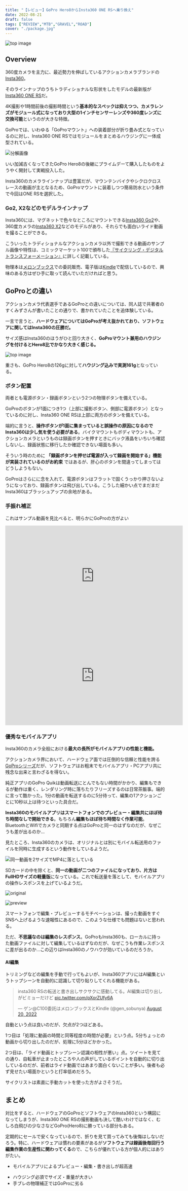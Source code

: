 ```yaml
---
title: "【レビュー】GoPro Hero8からInsta360 ONE RSへ乗り換え"
date: 2022-08-21
draft: false
tags: ["REVIEW","MTB","GRAVEL","ROAD"]
cover: "./package.jpg"
---
```


![top image](cover.jpg)

## Overview

360度カメラを主力に、最近勢力を伸ばしているアクションカメラブランドの[Insta360](https://amzn.to/3PDob43)。

そのラインナップのうちトラディショナルな形状をしたモデルの最新版が[Insta360 ONE RS](https://amzn.to/3whWXcx)だ。

4K撮影や1時間前後の撮影時間という**基本的なスペックは抑えつつ、カメラレンズがモジュール式になっており大型の1インチセンサーレンズや360度レンズに交換可能**というのが大きな特徴。

GoProでは、いわゆる「GoProマウント」への装着部分が折り畳み式となっているのに対し、Insta360 ONE RSではモジュールをまとめるハウジングに一体成型されている。

![分解画像](./parts.jpg)

いい加減古くなってきたGoPro Hero8の後継にプライムデーて購入したものをようやく開封して実戦投入した。

Insta360のカメララインナップは豊富だが、マウンテンバイクやシクロクロスレースの動画が主となるため、GoProマウントに装着しつつ簡易防水という条件で今回はONE RSを選択した。

<LinkBox url="https://www.amazon.co.jp/dp/B083KC1V36/" isAmazonLink />

### Go2, X2などのモデルラインナップ

Insta360には、マグネットで色々なところにマウントできる[Insta360 Go2](https://amzn.to/3K8uGuA)や、360度カメラの[Insta360 X2](https://amzn.to/3K8uGuA)などのモデルがあり、それらでも面白いライド動画を撮ることができる。

こういったトラディショナルなアクションカメラ以外で撮影できる動画のサンプル画像や特性は、コミックマーケット100で頒布した[『サイクリング・デジタルトランスフォーメーション』](https://amzn.to/3K7Wijo)に詳しく記載している。

物理本は[メロンブックス](https://www.melonbooks.co.jp/detail/detail.php?product_id=1579831)での委託販売、電子版は[Kindle](https://amzn.to/3Q9oepq)で配信しているので、興味のある方はぜひ手に取って読んでいただければと思う。

<LinkBox url="https://www.melonbooks.co.jp/detail/detail.php?product_id=1579831" />

<LinkBox url="https://www.amazon.co.jp/dp/B0B8VVTTSJ" isAmazonLink />

## GoProとの違い

アクションカメラ代表選手であるGoProとの違いについては、同人誌で共著者のすくみずさんが書いたことの通りで、書かれていたことを追体験している。

一言で言うと、**ハードウェアについてはGoProが考え抜かれており、ソフトウェアに関してはInsta360の圧勝だ。**

サイズ感はInsta360のほうがひと回り大きく、**GoProマウント兼用のハウジングを付けるとHero8比でかなり大きく感じる。**

![top image](cover.jpg)

重さも、GoPro Hero8の126gに対して**ハウジング込みで実測161g**となっている。

### ボタン配置

両者とも電源ボタン・録画ボタンという2つの物理ボタンを備えている。

GoProのボタンが1面につき1つ（上部に撮影ボタン、側部に電源ボタン）となっているのに対し、Insta360 ONE RSは上部に両方のボタンを備えている。

端的に言うと、**操作ボタンが1面に集まっていると誤操作の原因になるのでInsta360は少し気を使う必要がある**。バイクマウントもボディマウントも、アクションカメラというものは録画ボタンを押すときにバック液晶をいちいち確認しないし、録画状態に移行したか確認できない場面も多い。

そういう時のために **「録画ボタンを押せば電源が入って録画を開始する」機能が実装されているのがお約束** ではあるが、肝心のボタンを間違ってしまってはどうしようもない。

GoProはさらにに念を入れて、電源ボタンはフラットで固くうっかり押さないようになっており、録画ボタンは飛び出している。こうした細かい点でまだまだInsta360はブラッシュアップの余地がある。

### 手振れ補正

これはサンプル動画を見比べると、明らかにGoProの方がよい

<iframe width="560" height="315" src="https://www.youtube.com/embed/O_RhS0oWeVU" title="YouTube video player" frameborder="0" allow="accelerometer; autoplay; clipboard-write; encrypted-media; gyroscope; picture-in-picture" allowfullscreen></iframe>

<iframe width="560" height="315" src="https://www.youtube.com/embed/dk_-FuRMuxU" title="YouTube video player" frameborder="0" allow="accelerometer; autoplay; clipboard-write; encrypted-media; gyroscope; picture-in-picture" allowfullscreen></iframe>

### 優秀なモバイルアプリ

Insta360のカメラ全般における**最大の長所がモバイルアプリの性能と機能。**

アクションカメラ界において、ハードウェア面では圧倒的な信頼と性能を誇る[GoProシリーズ](https://amzn.to/3CjVje5)だが、ソフトウェアはお粗末でモバイルアプリ・PCアプリ共に残念な出来と言わざるを得ない。

純正アプリのGoPro Quikは動画転送にとんでもない時間がかかり、編集もできるが動作は重く、レンダリング時に落ちたりフリーズするのは日常茶飯事。端的に言って酷かった。1分の動画を転送するのに5分待って、編集の1アクションごとに10秒以上は待つといった具合だ。

**Insta360のモバイルアプリはスマートフォンでのプレビュー・編集共にほぼ待ち時間なしで開始できる**。もちろん**編集もほぼ待ち時間なく作業可能**。BluetoothとWifiでカメラと同期する点はGoProと同一のはずなのだが、なぜこうも差が出るのか…

見たところ、Insta360のカメラは、オリジナルとは別にモバイル転送用のファイルを同時に生成するという動作をしているようだ。

![同一動画を2サイズでMP4に落としている](./previewFile.png)

SDカードの中を除くと、**同一の動画が二つのファイルになっており、片方はFullHDサイズの軽量版**になっている。これで転送量を落として、モバイルアプリの操作レスポンスを上げているようだ。

![original](./OriginInfo.png)

![preview](./previewInfo.png)

スマートフォンで編集・プレビューするモチベーションは、撮った動画をすぐSNSへ上げるような速報性にあるので、このような仕様でも問題はないと思われる。

ただ、**不思議なのは編集のレスポンス**。GoProもInsta360も、ローカルに持った動画ファイルに対して編集しているはずなのだが、なぜこうも作業レスポンスに差が出るのか…この辺りはInsta360のノウハウが効いているのだろうか。

#### AI編集

トリミングなどの編集を手動で行ってもよいが、Insta360アプリにはAI編集というトップシーンを自動的に認識して切り貼りしてくれる機能がある。

<blockquote class="twitter-tweet"><p lang="ja" dir="ltr">insta360 RSの転送と書き出しサクサクに感動してる。AI編集は切り出しがビミョーだけど <a href="https://t.co/pXorZUfy6A">pic.twitter.com/pXorZUfy6A</a></p>&mdash; ゲン@C100委託はメロンブックスとKindle (@gen_sobunya) <a href="https://twitter.com/gen_sobunya/status/1560898551198392327?ref_src=twsrc%5Etfw">August 20, 2022</a></blockquote>

自動という点は良いのだが、欠点が2つほどある。

1つ目は「処理に動画の時間と同等程度の時間が必要」という点。5分ちょっとの動画から切り出したのだが、処理に5分ほどかかった。

2つ目は、「ライド動画とトップシーン認識の相性が悪い」点。ツイートを見ての通り、自転車が止まったところや人の声がしているポイントを自動的に切り出しているのだが、前者はライド動画ではあまり面白くないことが多い。後者も必ず見せたい場面かというと打率低めだろう。

サイクリストは素直に手動カットを使った方がよさそうだ。

## まとめ

対比をすると、ハードウェアのGoProとソフトウェアのInsta360という構図になってしまうが、Insta360 ONE RSの撮影動画も決して酷いわけではなく、むしろ白飛びの少なさなどGoPro(Hero8)に勝っている部分もある。

定期的にセールで安くなっているので、折りを見て買ってみても後悔はしないだろう。特に、ハードウェアは慣れの要素があるが**ソフトウェアは録画後毎回行う編集作業の生産性に関わってくる**ので、こちらが優れている方が個人的にはありがたい。

<PositiveBox>

- モバイルアプリによるプレビュー・編集・書き出しが超高速

</PositiveBox>

<NegativeBox>

- ハウジング必須でサイズ・重量が大きい
- 手ブレの物理補正ではGoProに劣る

</NegativeBox>

<LinkBox url="https://www.amazon.co.jp/dp/B083KC1V36/" isAmazonLink />
